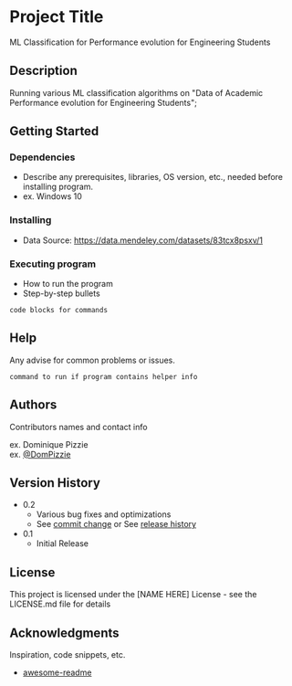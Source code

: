 # Project Title

ML Classification for Performance evolution for Engineering Students

## Description

Running various ML classification algorithms on "Data of Academic Performance evolution for Engineering Students";

## Getting Started

### Dependencies

* Describe any prerequisites, libraries, OS version, etc., needed before installing program.
* ex. Windows 10

### Installing

* Data Source: https://data.mendeley.com/datasets/83tcx8psxv/1


### Executing program

* How to run the program
* Step-by-step bullets
```
code blocks for commands
```

## Help

Any advise for common problems or issues.
```
command to run if program contains helper info
```

## Authors

Contributors names and contact info

ex. Dominique Pizzie  
ex. [@DomPizzie](https://twitter.com/dompizzie)

## Version History

* 0.2
    * Various bug fixes and optimizations
    * See [commit change]() or See [release history]()
* 0.1
    * Initial Release

## License

This project is licensed under the [NAME HERE] License - see the LICENSE.md file for details

## Acknowledgments

Inspiration, code snippets, etc.
* [awesome-readme](https://github.com/matiassingers/awesome-readme)

